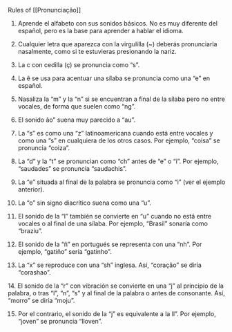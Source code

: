 Rules of [[Pronunciação]]

1. Aprende el alfabeto con sus sonidos básicos. No es muy diferente del español, pero es la base para aprender a hablar el idioma.

2. Cualquier letra que aparezca con la virgulilla (~) deberás pronunciarla nasalmente, como si te estuvieras presionando la nariz.

3. La c con cedilla (ç) se pronuncia como “s”.

4. La ê se usa para acentuar una sílaba se pronuncia como una “e” en español.

5. Nasaliza la “m” y la “n” si se encuentran a final de la sílaba pero no entre vocales, de forma que suelen como “ng”.

6. El sonido ão” suena muy parecido a “au”.

7. La “s” es como una “z” latinoamericana cuando está entre vocales y como una “s” en cualquiera de los otros casos. Por ejemplo, “coisa” se pronuncia “coiza”.

8. La “d” y la “t” se pronuncian como “ch” antes de “e” o “i”. Por ejemplo, “saudades” se pronuncia “saudachis”.

9. La “e” situada al final de la palabra se pronuncia como “i” (ver el ejemplo anterior).

10. La “o” sin signo diacrítico suena como una “u”.

11. El sonido de la “l” también se convierte en “u” cuando no está entre vocales o al final de una sílaba. Por ejemplo, “Brasil” sonaría como “braziu”.

12. El sonido de la “ñ” en portugués se representa con una “nh”. Por ejemplo, “gatiño” sería “gatinho”.

13. La “x” se reproduce con una “sh” inglesa. Así, “coração” se diría “corashao”.

14. El sonido de la “r” con vibración se convierte en una “j” al principio de la palabra, o tras “l”, “n”, “s” y al final de la palabra o antes de consonante. Así, “morro” se diría “moju”.

15. Por el contrario, el sonido de la “j” es equivalente a la ll”. Por ejemplo, “joven” se pronuncia “lloven”.